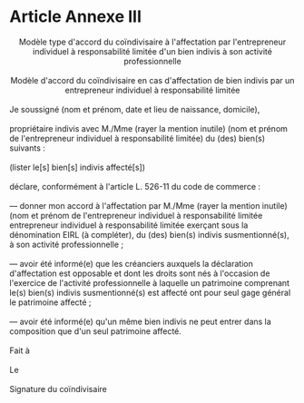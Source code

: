 # Article Annexe III

<div align='center'>Modèle type d'accord du coïndivisaire à l'affectation par l'entrepreneur individuel à responsabilité limitée d'un bien indivis à son activité professionnelle<br/></div><br/><div align='center'>Modèle d'accord du coïndivisaire en cas d'affectation de bien indivis par un entrepreneur individuel à responsabilité limitée<br/></div><br/>Je soussigné (nom et prénom, date et lieu de naissance, domicile), <br/><br/>propriétaire indivis avec M./Mme (rayer la mention inutile) (nom et prénom de l'entrepreneur individuel à responsabilité limitée) du (des) bien(s) suivants :<br/><br/>(lister le[s] bien[s] indivis affecté[s])<br/><br/>déclare, conformément à l'article L. 526-11 du code de commerce :<br/><br/>― donner mon accord à l'affectation par M./Mme (rayer la mention inutile) (nom et prénom de l'entrepreneur individuel à responsabilité limitée entrepreneur individuel à responsabilité limitée exerçant sous la dénomination EIRL (à compléter), du (des) bien(s) indivis susmentionné(s), à son activité professionnelle ;<br/><br/>― avoir été informé(e) que les créanciers auxquels la déclaration d'affectation est opposable et dont les droits sont nés à l'occasion de l'exercice de l'activité professionnelle à laquelle un patrimoine comprenant le(s) bien(s) indivis susmentionné(s) est affecté ont pour seul gage général le patrimoine affecté ;<br/><br/>― avoir été informé(e) qu'un même bien indivis ne peut entrer dans la composition que d'un seul patrimoine affecté.<br/><br/>Fait à <br/><br/>Le <br/><br/>Signature du coïndivisaire
